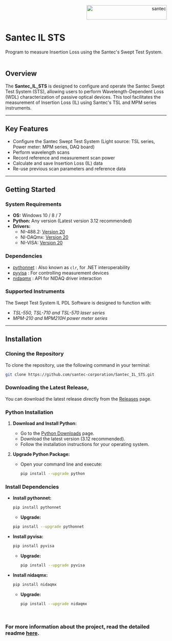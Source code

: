 
<p align="right"> <a href="https://www.santec.com/jp/" target="_blank" rel="noreferrer"> <img src="https://www.santec.com/dcms_media/image/common_logo01.png" alt="santec" 
  width="250" height="45"/> </a> </p>

<h1 align="left"> Santec IL STS </h1>

Program to measure Insertion Loss using the Santec's Swept Test System. <br> <br>

## Overview

The **Santec_IL_STS** is designed to configure and operate the Santec Swept Test System (STS), allowing users to perform Wavelength-Dependent Loss (WDL) characterization of passive optical devices. This tool facilitates the measurement of Insertion Loss (IL) using Santec's TSL and MPM series instruments.

---

## Key Features

- Configure the Santec Swept Test System (Light source: TSL series, Power meter: MPM series, DAQ board)
- Perform wavelength scans
- Record reference and measurement scan power
- Calculate and save Insertion Loss (IL) data
- Re-use previous scan parameters and reference data

---

## Getting Started

### System Requirements

- **OS:** Windows 10 / 8 / 7
- **Python:** Any version (Latest version 3.12 recommended)
- **Drivers:** 
  - NI-488.2: [Version 20](https://www.ni.com/en/support/downloads/drivers/download.ni-488-2.html#345631)
  - NI-DAQmx: [Version 20](https://www.ni.com/en/support/downloads/drivers/download.ni-daq-mx.html#346240)
  - NI-VISA: [Version 20](https://www.ni.com/en/support/downloads/drivers/download.ni-visa.html#346210)

### Dependencies

- [pythonnet](https://pythonnet.github.io/) : Also known as `clr`, for .NET interoperability
- [pyvisa](https://pyvisa.readthedocs.io/en/latest/index.html) : For controlling measurement devices
- [nidaqmx](https://nidaqmx-python.readthedocs.io/en/latest/) : API for NIDAQ driver interaction

### Supported Instruments
The Swept Test System IL PDL Software is designed to function with:
- _TSL-550, TSL-710 and TSL-570 laser series_
- _MPM-210 and MPM210H power meter series_

---

## Installation

### Cloning the Repository

To clone the repository, use the following command in your terminal:

```bash
git clone https://github.com/santec-corporation/Santec_IL_STS.git
```


### Downloading the Latest Release,
You can download the latest release directly from the [Releases](https://github.com/santec-corporation/Santec_IL_STS/releases) page.

### Python Installation

1. **Download and Install Python:**
   - Go to the [Python Downloads](https://www.python.org/downloads/) page.
   - Download the latest version (3.12 recommended).
   - Follow the installation instructions for your operating system.

2. **Upgrade Python Package:**
   - Open your command line and execute:
     ```bash
     pip install --upgrade python
     ```

### Install Dependencies

- **Install pythonnet:**
  ```bash
  pip install pythonnet
  ```
    - **Upgrade:**
    ```bash
    pip install --upgrade pythonnet
    ```

- **Install pyvisa:**
  ```bash
  pip install pyvisa
  ```
  - **Upgrade:**
    ```bash
    pip install --upgrade pyvisa
    ```
  
- **Install nidaqmx:**
  ```bash
  pip install nidaqmx
  ```
  - **Upgrade:**
    ```bash
    pip install --upgrade nidaqmx
    ```

<br/>

### For more information about the project, read the detailed readme [here](https://github.com/santec-corporation/Santec_IL_STS/blob/stable/docs/README-detailed.md).

